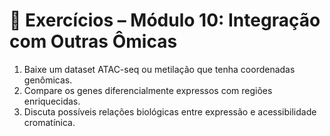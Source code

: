 # 🤖 Exercícios – Módulo 10: Integração com Outras Ômicas

1. Baixe um dataset ATAC-seq ou metilação que tenha coordenadas genômicas.
2. Compare os genes diferencialmente expressos com regiões enriquecidas.
3. Discuta possíveis relações biológicas entre expressão e acessibilidade cromatínica.
